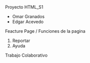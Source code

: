 Proyecto HTML_S1 

- Omar Granados
- Edgar Acevedo 

Feacture Page / Funciones de la pagina

1. Reportar
2. Ayuda 

Trabajo Colaborativo
 
